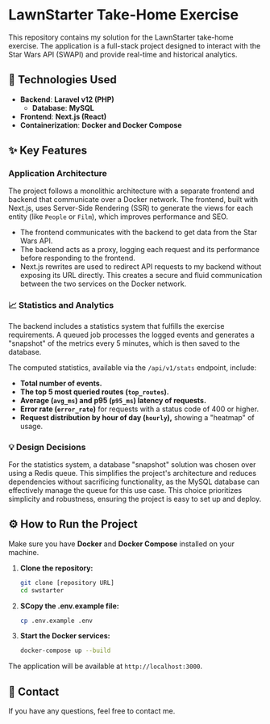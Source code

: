 # LawnStarter Take-Home Exercise

This repository contains my solution for the LawnStarter take-home exercise. The application is a full-stack project designed to interact with the Star Wars API (SWAPI) and provide real-time and historical analytics.

## 🚀 Technologies Used

* **Backend**: **Laravel v12 (PHP)**
    * **Database**: **MySQL**
* **Frontend**: **Next.js (React)**
* **Containerization**: **Docker and Docker Compose**

## ✨ Key Features

### Application Architecture
The project follows a monolithic architecture with a separate frontend and backend that communicate over a Docker network. The frontend, built with Next.js, uses Server-Side Rendering (SSR) to generate the views for each entity (like `People` or `Film`), which improves performance and SEO.

* The frontend communicates with the backend to get data from the Star Wars API.
* The backend acts as a proxy, logging each request and its performance before responding to the frontend.
* Next.js rewrites are used to redirect API requests to my backend without exposing its URL directly. This creates a secure and fluid communication between the two services on the Docker network.

### 📈 Statistics and Analytics
The backend includes a statistics system that fulfills the exercise requirements. A queued job processes the logged events and generates a "snapshot" of the metrics every 5 minutes, which is then saved to the database.

The computed statistics, available via the `/api/v1/stats` endpoint, include:
* **Total number of events.**
* **The top 5 most queried routes (`top_routes`).**
* **Average (`avg_ms`) and p95 (`p95_ms`) latency of requests.**
* **Error rate (`error_rate`)** for requests with a status code of 400 or higher.
* **Request distribution by hour of day (`hourly`),** showing a "heatmap" of usage.

### 💡 Design Decisions
For the statistics system, a database "snapshot" solution was chosen over using a Redis queue. This simplifies the project's architecture and reduces dependencies without sacrificing functionality, as the MySQL database can effectively manage the queue for this use case. This choice prioritizes simplicity and robustness, ensuring the project is easy to set up and deploy.

## ⚙️ How to Run the Project

Make sure you have **Docker** and **Docker Compose** installed on your machine.

1.  **Clone the repository:**
    ```bash
    git clone [repository URL]
    cd swstarter
    ```
2.  **SCopy the .env.example file:**
    ```bash
    cp .env.example .env
    ```   
3.  **Start the Docker services:**
    ```bash
    docker-compose up --build
    ```

The application will be available at `http://localhost:3000`.

## 🤝 Contact
If you have any questions, feel free to contact me.
